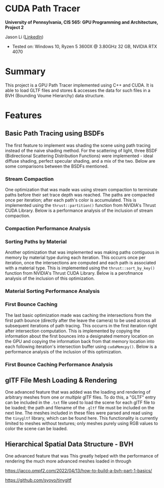 CUDA Path Tracer
================

**University of Pennsylvania, CIS 565: GPU Programming and Architecture, Project 2**

Jason Li   ([LinkedIn](https://linkedin.com/in/jeylii))
* Tested on: Windows 10, Ryzen 5 3600X @ 3.80GHz 32 GB, NVIDIA RTX 4070 

# **Summary**
This project is a GPU Path Tracer implemented using C++ and CUDA. It is able to load GLTF files and stores & accesses the data for such files in a BVH (Bounding Voume Hierarchy) data structure.
 
# **Features**
## **Basic Path Tracing using BSDFs**
The first feature to implement was shading the scene using path tracing instead of the naive shading method. For the scattering of light, three BSDF (Bidirectional Scattering Distribution Functions) were implemented - ideal diffuse shading, perfect specular shading, and a mix of the two. Below are some comparisons between the BSDFs mentioned.

### **Stream Compaction**
One optimization that was made was using stream compaction to terminate paths before their set trace depth was reached. The paths are compacted once per iteration; after each path's color is accumulated. This is implemented using the `thrust::partition()` function from NVIDIA's Thrust CUDA Library. Below is a performance analysis of the inclusion of stream compaction.
### Compaction Performance Analysis


### **Sorting Paths by Material**
Another optimization that was implemented was making paths contiguous in memory by material type during each iteration. 
This occurrs once per iteration, once the intersections are computed and each path is associated with a material type. This is implemented using the `thrust::sort_by_key()` function from NVIDIA's Thrust CUDA Library. Below is a perofmance analysis of the inclusion of this optimization.
### Material Sorting Performance Analysis 

### **First Bounce Caching**
The last basic optimization made was caching the intersections from the first path bounce (directly after the leave the camera) to be used across all subsequent iterations of path tracing. This occurrs in the first iteration right after intersection computation. This is implemented by copying the information about the first bounces into a designated memory location on the GPU and copying the information back from that memory location into each following iteration's intersection buffer using `cudaMemcpy()`. Below is a performance analysis of the inclusion of this optimization.
### First Bounce Caching Performance Analysis


## **glTF File Mesh Loading & Rendering**
One advanced feature that was added was the loading and rendering of arbitrary meshes from one *or multiple* glTF files. To do this, a "GLTF" entry can be included in the `.txt` file used to load the scene for each glTF file to be loaded; the path and filename of the `.gltf` file must be included on the next line. The meshes included in these files were parsed and read using the `tinygltf` library, which can be found here. This functionality is currently limited to meshes without textures; only meshes purely using RGB values to color the scene can be loaded.


## **Hierarchical Spatial Data Structure - BVH**
One advanced feature that was 
This greatly helped with the performance of rendering the much more advanced meshes loaded in through 

https://jacco.ompf2.com/2022/04/13/how-to-build-a-bvh-part-1-basics/

https://github.com/syoyo/tinygltf
